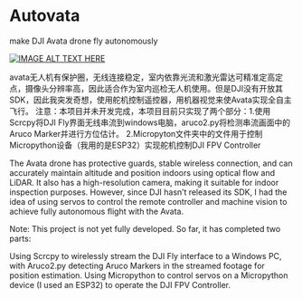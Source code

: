 # Autovata
make DJI Avata drone fly autonomously

[![IMAGE ALT TEXT HERE](https://img.youtube.com/vi/YOUTUBE_VIDEO_ID_HERE/0.jpg)](https://www.youtube.com/watch?v=by5izqqeP98)

avata无人机有保护圈，无线连接稳定，室内依靠光流和激光雷达可精准定高定点，摄像头分辨率高，因此适合作为室内巡检无人机使用。但是DJI没有开放其SDK，因此我突发奇想，使用舵机控制遥控器，用机器视觉来使Avata实现全自主飞行。 注意：本项目并未开发完成，本项目目前只实现了两个部分：1.使用Scrcpy将DJI Fly界面无线串流到windows电脑，aruco2.py将检测串流画面中的Aruco Marker并进行方位估计。 2.Micropyton文件夹中的文件用于控制Micropython设备（我用的是ESP32）实现舵机控制DJI FPV Controller

The Avata drone has protective guards, stable wireless connection, and can accurately maintain altitude and position indoors using optical flow and LiDAR. It also has a high-resolution camera, making it suitable for indoor inspection purposes. However, since DJI hasn’t released its SDK, I had the idea of using servos to control the remote controller and machine vision to achieve fully autonomous flight with the Avata.

Note: This project is not yet fully developed. So far, it has completed two parts:

Using Scrcpy to wirelessly stream the DJI Fly interface to a Windows PC, with Aruco2.py detecting Aruco Markers in the streamed footage for position estimation.
Using Micropython to control servos on a Micropython device (I used an ESP32) to operate the DJI FPV Controller.
